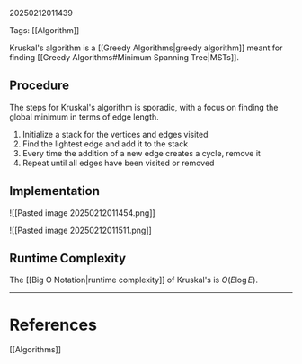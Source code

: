 20250212011439

Tags: [[Algorithm]]

Kruskal's algorithm is a [[Greedy Algorithms|greedy algorithm]] meant for finding [[Greedy Algorithms#Minimum Spanning Tree|MSTs]]. 
## Procedure
The steps for Kruskal's algorithm is sporadic, with a focus on finding the global minimum in terms of edge length. 
1. Initialize a stack for the vertices and edges visited
2. Find the lightest edge and add it to the stack
3. Every time the addition of a new edge creates a cycle, remove it
4. Repeat until all edges have been visited or removed

## Implementation
![[Pasted image 20250212011454.png]]

![[Pasted image 20250212011511.png]]

## Runtime Complexity
The [[Big O Notation|runtime complexity]] of Kruskal's is $O(E\log E)$. 
___
# References
[[Algorithms]]
